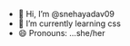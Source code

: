 - 👋 Hi, I’m @snehayadav09
- 🌱 I’m currently learning css 
- 😄 Pronouns: ...she/her

<!---
snehayadav09/snehayadav09 is a ✨ special ✨ repository because its `README.md` (this file) appears on your GitHub profile.
You can click the Preview link to take a look at your changes.
--->
